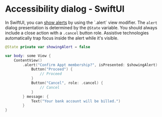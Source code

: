 # Accessibility dialog - SwiftUI

In SwiftUI, you can [show alerts](https://developer.apple.com/documentation/swiftui/view/alert(_:ispresented:presenting:actions:message:)-8584l) by using the `.alert` view modifier. The `alert` dialog presentation is determined by the `@State` variable. You should always include a close action with a `.cancel` button role. Assistive technologies automatically trap focus inside the alert while it's visible.

```swift
@State private var showingAlert = false

var body: some View {
    ContentView()
        .alert("Confirm Appt membership?", isPresented: $showingAlert) {
            Button("Proceed") {
                // Proceed
            }
            Button("Cancel", role: .cancel) {
                // Cancel
            }
        } message: {
            Text("Your bank account will be billed.")
        }
}
```
